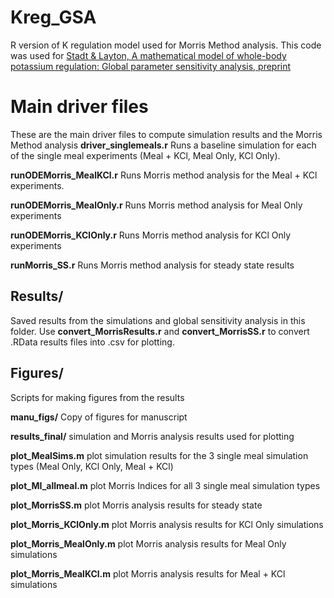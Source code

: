 # Kreg_GSA
 R version of K regulation model used for Morris Method analysis.  This code was used for [Stadt & Layton, A mathematical model of whole-body potassium regulation: Global parameter sensitivity analysis, preprint](https://www.biorxiv.org/content/10.1101/2023.11.10.566654v1)

 # Main driver files
These are the main driver files to compute simulation results and the Morris Method analysis 
**driver_singlemeals.r**
Runs a baseline simulation for each of the single meal experiments (Meal + KCl, Meal Only, KCl Only).

**runODEMorris_MealKCl.r**
Runs Morris method analysis for the Meal + KCl experiments.

**runODEMorris_MealOnly.r**
Runs Morris method analysis for Meal Only experiments

**runODEMorris_KClOnly.r**
Runs Morris method analysis for KCl Only experiments

**runMorris_SS.r**
Runs Morris method analysis for steady state results

 ## Results/
 Saved results from the simulations and global sensitivity analysis in this folder.
 Use **convert_MorrisResults.r** and **convert_MorrisSS.r** to convert .RData results files into .csv for plotting.

 ## Figures/
 Scripts for making figures from the results

 **manu_figs/** Copy of figures for manuscript

 **results_final/** simulation and Morris analysis results used for plotting

 **plot_MealSims.m** plot simulation results for the 3 single meal simulation types (Meal Only, KCl Only, Meal + KCl)

 **plot_MI_allmeal.m** plot Morris Indices for all 3 single meal simulation types

 **plot_MorrisSS.m** plot Morris analysis results for steady state

 **plot_Morris_KClOnly.m** plot Morris analysis results for KCl Only simulations

 **plot_Morris_MealOnly.m** plot Morris analysis results for Meal Only simulations

 **plot_Morris_MealKCl.m** plot Morris analysis results for Meal + KCl simulations
